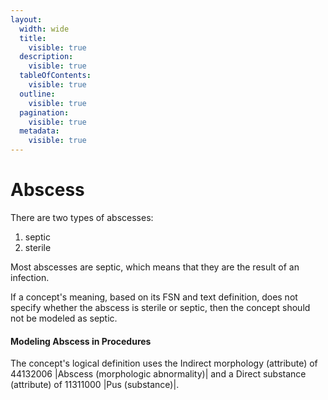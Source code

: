```yaml
---
layout:
  width: wide
  title:
    visible: true
  description:
    visible: true
  tableOfContents:
    visible: true
  outline:
    visible: true
  pagination:
    visible: true
  metadata:
    visible: true
---
```


# Abscess

There are two types of abscesses:&#x20;

1. septic
2. sterile

Most abscesses are septic, which means that they are the result of an infection.

If a concept's meaning, based on its FSN and text definition, does not specify whether the abscess is sterile or septic, then the concept should not be modeled as septic.&#x20;

#### Modeling Abscess in Procedures

The concept's logical definition uses the Indirect morphology (attribute) of 44132006 |Abscess (morphologic abnormality)| and a Direct substance (attribute) of 11311000 |Pus (substance)|.
